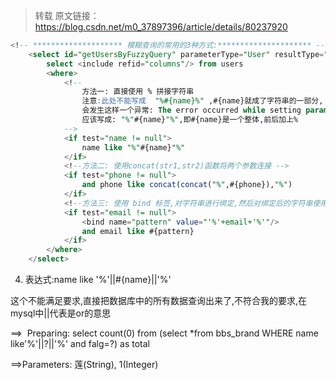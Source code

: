 > 转载 原文链接：<https://blog.csdn.net/m0_37897396/article/details/80237920> 

```sql
<!-- ******************** 模糊查询的常用的3种方式:********************* -->
    <select id="getUsersByFuzzyQuery" parameterType="User" resultType="User">
        select <include refid="columns"/> from users
        <where>
            <!--
                方法一: 直接使用 % 拼接字符串 
                注意:此处不能写成  "%#{name}%" ,#{name}就成了字符串的一部分,
                会发生这样一个异常: The error occurred while setting parameters,
                应该写成: "%"#{name}"%",即#{name}是一个整体,前后加上%
            -->
            <if test="name != null">
                name like "%"#{name}"%"
            </if>
            <!--方法二: 使用concat(str1,str2)函数将两个参数连接 -->
            <if test="phone != null">
                and phone like concat(concat("%",#{phone}),"%")
            </if>
            <!--方法三: 使用 bind 标签,对字符串进行绑定,然后对绑定后的字符串使用 like 关键字进行模糊查询 -->
            <if test="email != null">
                <bind name="pattern" value="'%'+email+'%'"/>
                and email like #{pattern}
            </if>
        </where>
    </select>
```

4. 表达式:name like '%'||#{name}||'%'

这个不能满足要求,直接把数据库中的所有数据查询出来了,不符合我的要求,在mysql中||代表是or的意思

==>  Preparing: select count(0) from (select *from bbs_brand WHERE name like'%'||?||'%' and falg=?) as total

==>Parameters: 莲(String), 1(Integer)